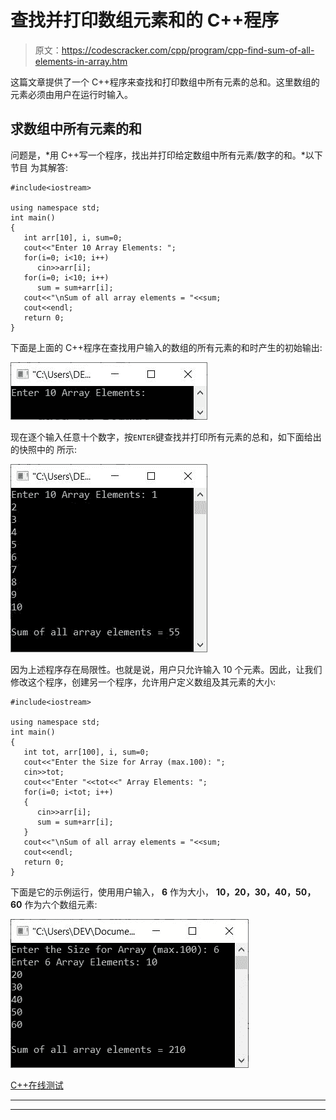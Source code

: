 # 查找并打印数组元素和的 C++程序

> 原文：<https://codescracker.com/cpp/program/cpp-find-sum-of-all-elements-in-array.htm>

这篇文章提供了一个 C++程序来查找和打印数组中所有元素的总和。这里数组的元素必须由用户在运行时输入。

## 求数组中所有元素的和

问题是，*用 C++写一个程序，找出并打印给定数组中所有元素/数字的和。*以下节目 为其解答:

```
#include<iostream>

using namespace std;
int main()
{
   int arr[10], i, sum=0;
   cout<<"Enter 10 Array Elements: ";
   for(i=0; i<10; i++)
      cin>>arr[i];
   for(i=0; i<10; i++)
      sum = sum+arr[i];
   cout<<"\nSum of all array elements = "<<sum;
   cout<<endl;
   return 0;
}
```

下面是上面的 C++程序在查找用户输入的数组的所有元素的和时产生的初始输出:

![c++ program find sum of array elements](img/d69b8ea69d74ee183a3db2a3f8c3dfe1.png)

现在逐个输入任意十个数字，按`ENTER`键查找并打印所有元素的总和，如下面给出的快照中的 所示:

![find sum of array elements c++](img/656c0a258c733b880f79540c954d10f4.png)

因为上述程序存在局限性。也就是说，用户只允许输入 10 个元素。因此，让我们修改这个程序，创建另一个程序，允许用户定义数组及其元素的大小:

```
#include<iostream>

using namespace std;
int main()
{
   int tot, arr[100], i, sum=0;
   cout<<"Enter the Size for Array (max.100): ";
   cin>>tot;
   cout<<"Enter "<<tot<<" Array Elements: ";
   for(i=0; i<tot; i++)
   {
      cin>>arr[i];
      sum = sum+arr[i];
   }
   cout<<"\nSum of all array elements = "<<sum;
   cout<<endl;
   return 0;
}
```

下面是它的示例运行，使用用户输入， **6** 作为大小， **10，20，30，40，50，60** 作为六个数组元素:

![print sum of array elements c++ program](img/834441146563dfbfd4d4c6d2ba294351.png)

[C++在线测试](/exam/showtest.php?subid=3)

* * *

* * *